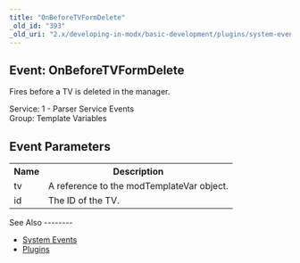 ```yaml
---
title: "OnBeforeTVFormDelete"
_old_id: "393"
_old_uri: "2.x/developing-in-modx/basic-development/plugins/system-events/onbeforetvformdelete"
---
```


Event: OnBeforeTVFormDelete
---------------------------

Fires before a TV is deleted in the manager.

Service: 1 - Parser Service Events   
Group: Template Variables

Event Parameters
----------------

<table><tbody><tr><th>Name</th><th>Description</th></tr><tr><td>tv</td><td>A reference to the modTemplateVar object.</td></tr><tr><td>id</td><td>The ID of the TV.</td></tr></tbody></table>See Also
--------

- [System Events](developing-in-modx/basic-development/plugins/system-events "System Events")
- [Plugins](developing-in-modx/basic-development/plugins "Plugins")